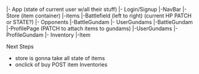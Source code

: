 |- App (state of current user w/all their stuff)
    |- Login/Signup
    |-NavBar
        |-Store (item container)
            |-items
        |-Battlefield (left to right) (current HP PATCH or STATE?)
            |- Opponents 
                |-BattleGundam 
            |- UserGundams
                |-BattleGundam
        |-ProfilePage (PATCH to attach items to gundams)
            |-UserGundams
                |-ProfileGundam
            |- Inventory
                |-Item

            
Next Steps 
- store is gonna take all state of items 
- onclick of buy POST item Inventories

